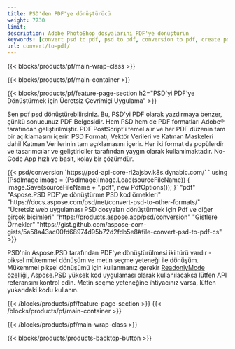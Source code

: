 ```yaml
---
title: PSD'den PDF'ye dönüştürücü
weight: 7730
limit: 
description: Adobe PhotoShop dosyalarını PDF'ye dönüştürün
keywords: [convert psd to pdf, psd to pdf, conversion to pdf, create pdf from psd, print psd as pdf]
url: convert/to-pdf/
---
```


{{< blocks/products/pf/main-wrap-class >}}

{{< blocks/products/pf/main-container >}}

{{< blocks/products/pf/feature-page-section h2="PSD'yi PDF'ye Dönüştürmek için Ücretsiz Çevrimiçi Uygulama" >}}
<p>Sen pdf psd dönüştürebilirsiniz. Bu, PSD'yi PDF olarak yazdırmaya benzer, çünkü sonucunuz PDF Belgesidir. Hem PSD hem de PDF formatları Adobe® tarafından geliştirilmiştir. PDF PostScript'i temel alır ve her PDF düzenin tam bir açıklamasını içerir. PSD Formatı, Vektör Verileri ve Katman Maskeleri dahil Katman Verilerinin tam açıklamasını içerir. Her iki format da popülerdir ve tasarımcılar ve geliştiriciler tarafından yaygın olarak kullanılmaktadır. No-Code App hızlı ve basit, kolay bir çözümdür.</p>
{{< psd/conversion `https://psd-api-core-rl2ajsbv.k8s.dynabic.com/` 
`    using (PsdImage image = (PsdImage)Image.Load(sourceFileName))
    {
        image.Save(sourceFileName + ".pdf", new PdfOptions());
    }` 
	"pdf" 
"Aspose.PSD PDF'ye dönüştürme PSD kod örnekleri"  "https://docs.aspose.com/psd/net/convert-psd-to-other-formats/" 
"Ücretsiz web uygulaması PSD dosyaları dönüştürmek için Pdf ve diğer birçok biçimleri" "https://products.aspose.app/psd/conversion" 
"Gistlere Örnekler" "https://gist.github.com/aspose-com-gists/5a58a43ac00fd68974d95b72d2fdb5e8#file-convert-psd-to-pdf-cs" >}}
<p>PSD'nin Aspose.PSD tarafından PDF'ye dönüştürülmesi iki türü vardır - piksel mükemmel dönüşüm ve metin seçme yeteneği ile dönüşüm. Mükemmel piksel dönüşümü için kullanmanız gerekir <a href="https://reference.aspose.com/psd/net/aspose.psd.imageloadoptions/psdloadoptions/readonlymode/">ReadonlyMode özelliği</a>, Aspose.PSD yüksek kod uygulaması olarak kullanılacaksa lütfen API referansını kontrol edin. Metin seçme yeteneğine ihtiyacınız varsa, lütfen yukarıdaki kodu kullanın.</p>
{{< /blocks/products/pf/feature-page-section >}}
{{< /blocks/products/pf/main-container >}}


{{< /blocks/products/pf/main-wrap-class >}}

{{< blocks/products/products-backtop-button >}}
